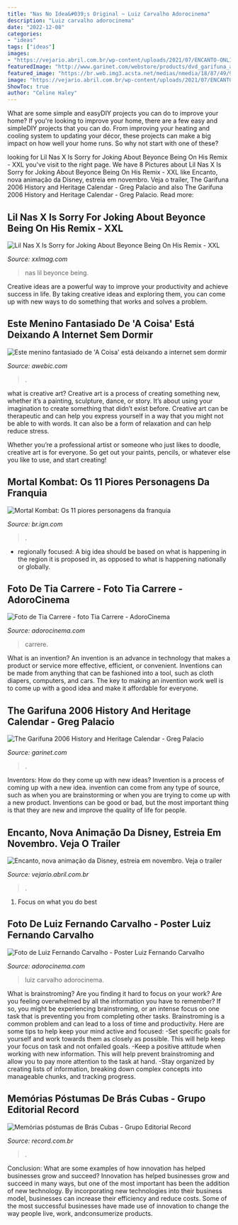 ```yaml
---
title: "Nas No Idea&#039;s Original ~ Luiz Carvalho Adorocinema"
description: "Luiz carvalho adorocinema"
date: "2022-12-08"
categories:
- "ideas"
tags: ["ideas"]
images:
- "https://vejario.abril.com.br/wp-content/uploads/2021/07/ENCANTO-ONLINE-USE-teaser1_039.00_0283.jpg?quality=70&amp;strip=info&amp;w=680&amp;h=453&amp;crop=1"
featuredImage: "http://www.garinet.com/webstore/products/dvd_garifuna_arrival_mario.jpg"
featured_image: "https://br.web.img3.acsta.net/medias/nmedia/18/87/49/99/19947385.jpg"
image: "https://vejario.abril.com.br/wp-content/uploads/2021/07/ENCANTO-ONLINE-USE-teaser1_039.00_0283.jpg?quality=70&amp;strip=info&amp;w=680&amp;h=453&amp;crop=1"
ShowToc: true
author: "Celine Haley"
---
```



What are some simple and easyDIY projects you can do to improve your home?
If you're looking to improve your home, there are a few easy and simpleDIY projects that you can do. From improving your heating and cooling system to updating your décor, these projects can make a big impact on how well your home runs. So why not start with one of these?

	

		
looking for Lil Nas X Is Sorry for Joking About Beyonce Being On His Remix - XXL you've visit to the right page. We have 8 Pictures about Lil Nas X Is Sorry for Joking About Beyonce Being On His Remix - XXL like Encanto, nova animação da Disney, estreia em novembro. Veja o trailer, The Garifuna 2006 History and Heritage Calendar - Greg Palacio and also The Garifuna 2006 History and Heritage Calendar - Greg Palacio. Read more:
		
    
## Lil Nas X Is Sorry For Joking About Beyonce Being On His Remix - XXL

<img loading=lazy src="https://townsquare.media/site/812/files/2019/04/lil-nas-x-beyonce1.jpg?w=1200&amp;h=0&amp;zc=1&amp;s=0&amp;a=t&amp;q=89" onerror="this.onerror=null;this.src='https://tse4.mm.bing.net/th?id=OIP.EBTjkt6iXQGz79mfCTcqEgHaE8&amp;pid=15.1';" alt="Lil Nas X Is Sorry for Joking About Beyonce Being On His Remix - XXL">

_Source: xxlmag.com_

>nas lil beyonce being. 

	

Creative ideas are a powerful way to improve your productivity and achieve success in life. By taking creative ideas and exploring them, you can come up with new ways to do something that works and solves a problem.

    
## Este Menino Fantasiado De &#039;A Coisa&#039; Está Deixando A Internet Sem Dormir

<img loading=lazy src="http://awebic.com/wp-content/uploads/2017/09/it-a-coisa-crianca-awebic-9.jpg" onerror="this.onerror=null;this.src='https://tse4.mm.bing.net/th?id=OIP.4Pt64ijK7ceIU1rhDDBdeAHaJI&amp;pid=15.1';" alt="Este menino fantasiado de &#039;A Coisa&#039; está deixando a internet sem dormir">

_Source: awebic.com_

>. 

	

what is creative art?
Creative art is a process of creating something new, whether it’s a painting, sculpture, dance, or story. It’s about using your imagination to create something that didn’t exist before. 
Creative art can be therapeutic and can help you express yourself in a way that you might not be able to with words. It can also be a form of relaxation and can help reduce stress. 

Whether you’re a professional artist or someone who just likes to doodle, creative art is for everyone. So get out your paints, pencils, or whatever else you like to use, and start creating!

    
## Mortal Kombat: Os 11 Piores Personagens Da Franquia

<img loading=lazy src="https://sm.ign.com/ign_br/screenshot/default/mortal-kombat-11-4k-ye-3840x2400_wykc.jpg" onerror="this.onerror=null;this.src='https://tse4.mm.bing.net/th?id=OIP.-IexY_WLWXny_YAfQB9DowHaEo&amp;pid=15.1';" alt="Mortal Kombat: Os 11 piores personagens da franquia">

_Source: br.ign.com_

>. 

	

- regionally focused: A big idea should be based on what is happening in the region it is proposed in, as opposed to what is happening nationally or globally.

    
## Foto De Tia Carrere - Foto Tia Carrere - AdoroCinema

<img loading=lazy src="https://br.web.img3.acsta.net/medias/nmedia/18/87/49/99/19947385.jpg" onerror="this.onerror=null;this.src='https://tse4.mm.bing.net/th?id=OIP.VoZaLm8AHZvgkOV-KiiFJQAAAA&amp;pid=15.1';" alt="Foto de Tia Carrere - foto Tia Carrere - AdoroCinema">

_Source: adorocinema.com_

>carrere. 

	

What is an invention?
An invention is an advance in technology that makes a product or service more effective, efficient, or convenient. Inventions can be made from anything that can be fashioned into a tool, such as cloth diapers, computers, and cars. The key to making an invention work well is to come up with a good idea and make it affordable for everyone.

    
## The Garifuna 2006 History And Heritage Calendar - Greg Palacio

<img loading=lazy src="http://www.garinet.com/webstore/products/dvd_garifuna_arrival_mario.jpg" onerror="this.onerror=null;this.src='https://tse4.mm.bing.net/th?id=OIP.z1gYhHp4ho40PcIALTTPRwAAAA&amp;pid=15.1';" alt="The Garifuna 2006 History and Heritage Calendar - Greg Palacio">

_Source: garinet.com_

>. 

	

Inventors: How do they come up with new ideas?
Invention is a process of coming up with a new idea. invention can come from any type of source, such as when you are brainstorming or when you are trying to come up with a new product. Inventions can be good or bad, but the most important thing is that they are new and improve the quality of life for people.

    
## Encanto, Nova Animação Da Disney, Estreia Em Novembro. Veja O Trailer

<img loading=lazy src="https://vejario.abril.com.br/wp-content/uploads/2021/07/ENCANTO-ONLINE-USE-teaser1_039.00_0283.jpg?quality=70&amp;strip=info&amp;w=680&amp;h=453&amp;crop=1" onerror="this.onerror=null;this.src='https://tse1.mm.bing.net/th?id=OIP.wOCDbaBzzBG8Flepa5lZgwHaE7&amp;pid=15.1';" alt="Encanto, nova animação da Disney, estreia em novembro. Veja o trailer">

_Source: vejario.abril.com.br_

>. 

	

1. Focus on what you do best

    
## Foto De Luiz Fernando Carvalho - Poster Luiz Fernando Carvalho

<img loading=lazy src="https://br.web.img2.acsta.net/pictures/14/04/28/16/01/273403.jpg" onerror="this.onerror=null;this.src='https://tse1.mm.bing.net/th?id=OIP.WB2rrJGWBdnYfg1iy_sXfgHaJ4&amp;pid=15.1';" alt="Foto de Luiz Fernando Carvalho - Poster Luiz Fernando Carvalho">

_Source: adorocinema.com_

>luiz carvalho adorocinema. 

	

What is brainstroming?
Are you finding it hard to focus on your work? Are you feeling overwhelmed by all the information you have to remember? If so, you might be experiencing brainstroming, or an intense focus on one task that is preventing you from completing other tasks. Brainstroming is a common problem and can lead to a loss of time and productivity. Here are some tips to help keep your mind active and focused: 
-Set specific goals for yourself and work towards them as closely as possible. This will help keep your focus on task and not onfailed goals. 
-Keep a positive attitude when working with new information. This will help prevent brainstroming and allow you to pay more attention to the task at hand. 
-Stay organized by creating lists of information, breaking down complex concepts into manageable chunks, and tracking progress.

    
## Memórias Póstumas De Brás Cubas - Grupo Editorial Record

<img loading=lazy src="https://www.record.com.br/wp-content/uploads/2019/07/9788501054128-600x900.jpg" onerror="this.onerror=null;this.src='https://tse2.mm.bing.net/th?id=OIP.Sb7c_6567OJgXiZt5yuMhwHaLH&amp;pid=15.1';" alt="Memórias póstumas de Brás Cubas - Grupo Editorial Record">

_Source: record.com.br_

>. 

	

Conclusion: What are some examples of how innovation has helped businesses grow and succeed?
Innovation has helped businesses grow and succeed in many ways, but one of the most important has been the addition of new technology. By incorporating new technologies into their business model, businesses can increase their efficiency and reduce costs. Some of the most successful businesses have made use of innovation to change the way people live, work, andconsumerize products.

